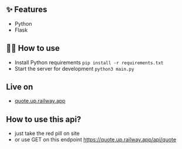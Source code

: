 ## ✨ Features

- Python
- Flask

## 💁‍♀️ How to use

- Install Python requirements `pip install -r requirements.txt`
- Start the server for development `python3 main.py`

## Live on

- [quote.up.railway.app](https://quote.up.railway.app/)

## How to use this api?

- just take the red pill on site
- or use GET on this endpoint https://quote.up.railway.app/api/quote 
